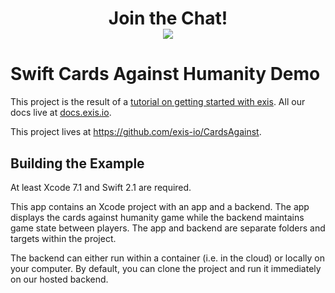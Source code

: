 <div align="center">
    <h1>Join the Chat!
    <br>
    <img src="http://slack.exis.io/badge.svg">
    </h3>
</div>

# Swift Cards Against Humanity Demo

This project is the result of a [tutorial on getting started with exis](http://docs.exis.io/#/pages/samples/SwiftCardsTutorial.md). All our docs live at [docs.exis.io](http://docs.exis.io). 

This project lives at https://github.com/exis-io/CardsAgainst. 

## Building the Example 

At least Xcode 7.1 and Swift 2.1 are required. 

This app contains an Xcode project with an app and a backend. The app displays the cards against humanity game while the backend maintains game state between players. The app and backend are separate folders and targets within the project. 

The backend can either run within a container (i.e. in the cloud) or locally on your computer. By default, you can clone the project and run it immediately on our hosted backend. 